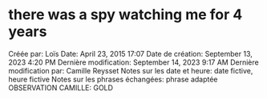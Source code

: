 # there was a spy watching me for 4 years

Créée par: Loïs
Date: April 23, 2015 17:07
Date de création: September 13, 2023 4:20 PM
Dernière modification: September 14, 2023 9:17 AM
Dernière modification par: Camille Reysset
Notes sur les date et heure: date fictive, heure fictive
Notes sur les phrases échangées: phrase adaptée
OBSERVATION CAMILLE: GOLD